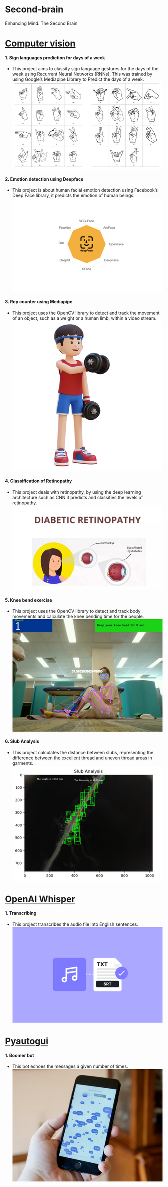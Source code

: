 # Second-brain
Enhancing Mind: The Second Brain

# [Computer vision](https://github.com/Mohankrish08/Second-brain/tree/main/Computer%20vision)
#### 1. Sign languages prediction for days of a week
* This project aims to classify sign language gestures for the days of the week using Recurrent Neural Networks (RNNs), This was trained by using Google’s Mediapipe Library to Predict the days of a week.
![](/Images/Hand%20recognition.png)
#### 2. Emotion detection using Deepface
* This project is about human facial emotion detection using Facebook’s Deep Face library, it predicts the emotion of human beings.
![](/Images/Deep%20face.jpg)
#### 3. Rep counter using Mediapipe
* This project uses the OpenCV library to detect and track the movement of an object, such as a weight or a human limb, within a video stream.
![](/Images/3d-sportsman-character-performing-dumbbell-chest-fly-png.webp)
#### 4. Classification of Retinopathy
* This project deals with retinopathy, by using the deep learning architecture such as CNN it predicts and classifies the levels of retinopathy.
![](/Images/Classification%20of%20retinopathy.webp)
#### 5. Knee bend exercise
* This project uses the OpenCV library to detect and track body movements and calculate the knee bending time for the people.
![](/Images/Knee%20bend%20exercise.png)
#### 6. Slub Analysis
* This project calculates the distance between slubs, representing the difference between the excellent thread and uneven thread areas in garments.
![](/Images/Slub%20analysis.png)
# [OpenAI Whisper](https://github.com/Mohankrish08/Second-brain/tree/main/OpenAI%20Whisper)
#### 1. Transcribing
* This project transcribes the audio file into English sentences.
![](https://github.com/Mohankrish08/Second-brain/blob/main/Images/Audio%20to%20text.jpg)
# [Pyautogui](https://github.com/Mohankrish08/Second-brain/tree/main/Pyautogui)
#### 1. Boomer bot
* This bot echoes the messages a given number of times.
![](https://github.com/Mohankrish08/Second-brain/blob/main/Images/Echo%20messages.jpg)
